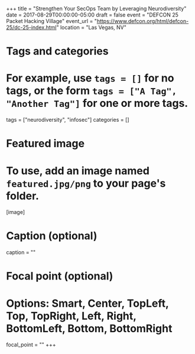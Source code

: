 +++
title = "Strengthen Your SecOps Team by Leveraging Neurodiversity"
date = 2017-08-29T00:00:00-05:00
draft = false
event = "DEFCON 25 Packet Hacking Village"
event_url = "https://www.defcon.org/html/defcon-25/dc-25-index.html"
location = "Las Vegas, NV"

# Tags and categories
# For example, use `tags = []` for no tags, or the form `tags = ["A Tag", "Another Tag"]` for one or more tags.
tags = ["neurodiversity", "infosec"]
categories = []

# Featured image
# To use, add an image named `featured.jpg/png` to your page's folder.
[image]
  # Caption (optional)
  caption = ""

  # Focal point (optional)
  # Options: Smart, Center, TopLeft, Top, TopRight, Left, Right, BottomLeft, Bottom, BottomRight
  focal_point = ""
+++

